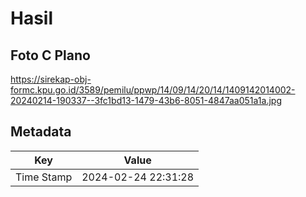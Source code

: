 # Hasil

## Foto C Plano

https://sirekap-obj-formc.kpu.go.id/3589/pemilu/ppwp/14/09/14/20/14/1409142014002-20240214-190337--3fc1bd13-1479-43b6-8051-4847aa051a1a.jpg


## Metadata

| Key        | Value               |
| ---------- | ------------------- |
| Time Stamp | 2024-02-24 22:31:28 |



